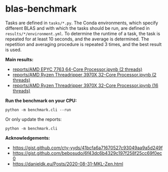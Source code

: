 # blas-benchmark

Tasks are defined in `tasks/*.py`. The Conda environments, which specify different BLAS and with which the tasks should be run, are defined in `results/*/environment.yml`. To determine the runtime of a task, the task is repeated for at least 10 seconds, and the average is determined. The repetition and averaging procedure is repeated 3 times, and the best result is used.

**Main results:**
- [reports/AMD EPYC 7763 64-Core Processor.ipynb (2 threads)](https://github.com/kostrykin/blas-benchmark/blob/master/reports/AMD%20EPYC%207763%2064-Core%20Processor.ipynb)
- [reports/AMD Ryzen Threadripper 3970X 32-Core Processor.ipynb (2 threads)](https://github.com/kostrykin/blas-benchmark/blob/master/reports/AMD%20Ryzen%20Threadripper%203970X%2032-Core%20Processor.ipynb)
- [reports/AMD Ryzen Threadripper 3970X 32-Core Processor.ipynb (16 threads)](https://github.com/kostrykin/blas-benchmark/blob/num-threads-16/reports/AMD%20Ryzen%20Threadripper%203970X%2032-Core%20Processor.ipynb)

**Run the benchmark on your CPU:**
```
python -m benchmark.cli --run
```

Or only update the reports:
```
python -m benchmark.cli
```

**Acknowledgements:**
- <https://gist.github.com/cty-yyds/41bcfa6a71670527c93049aa9a5d249f>
- <https://gist.github.com/bebosudo/6f43dc6b4329c197f258f25cc69f0ec0>
- <https://danieldk.eu/Posts/2020-08-31-MKL-Zen.html>
